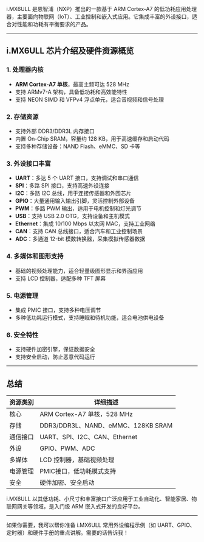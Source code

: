 i.MX6ULL 是恩智浦（NXP）推出的一款基于 ARM Cortex-A7 的低功耗应用处理器，主要面向物联网（IoT）、工业控制和嵌入式应用。它集成丰富的外设接口，适合对性能和功耗有平衡要求的产品。

---

## i.MX6ULL 芯片介绍及硬件资源概览

### 1. 处理器内核

* **ARM Cortex-A7 单核**，最高主频可达 528 MHz
* 支持 ARMv7-A 架构，具备低功耗和高效能特性
* 支持 NEON SIMD 和 VFPv4 浮点单元，适合音视频和信号处理

### 2. 存储资源

* 支持外部 DDR3/DDR3L 内存接口
* 内置 On-Chip SRAM，容量约 128 KB，用于高速缓存和启动代码
* 支持多种存储设备：NAND Flash、eMMC、SD 卡等

### 3. 外设接口丰富

* **UART**：多达 5 个 UART 接口，支持调试和串口通信
* **SPI**：多路 SPI 接口，支持高速外设连接
* **I2C**：多路 I2C 总线，用于连接传感器和外围芯片
* **GPIO**：大量通用输入输出引脚，灵活控制外部设备
* **PWM**：多路 PWM 输出，适用于电机控制和灯光调节
* **USB**：支持 USB 2.0 OTG，支持设备和主机模式
* **Ethernet**：集成 10/100 Mbps 以太网 MAC，支持工业网络
* **CAN**：支持 CAN 总线接口，适合汽车和工业控制场景
* **ADC**：多通道 12-bit 模数转换器，采集模拟传感器数据

### 4. 多媒体和图形支持

* 基础的视频处理能力，适合轻量级图形显示和界面应用
* 支持 LCD 控制器，适配多种 TFT 屏幕

### 5. 电源管理

* 集成 PMIC 接口，支持多种电压调节
* 多种低功耗运行模式，支持睡眠和待机功能，适合电池供电设备

### 6. 安全特性

* 支持硬件加密引擎，保证数据安全
* 支持安全启动，防止恶意代码运行

---

## 总结

| 资源类别 | 详细描述                            |
| ---- | ------------------------------- |
| 核心   | ARM Cortex-A7 单核，528 MHz        |
| 存储   | DDR3/DDR3L、NAND、eMMC、128KB SRAM |
| 通信接口 | UART、SPI、I2C、CAN、Ethernet       |
| 外设   | GPIO、PWM、ADC                    |
| 多媒体  | LCD 控制器，基础视频处理                  |
| 电源管理 | PMIC接口，低功耗模式支持                  |
| 安全   | 硬件加密、安全启动                       |

i.MX6ULL 以其低功耗、小尺寸和丰富接口广泛应用于工业自动化、智能家居、物联网网关等领域，是入门级 ARM 嵌入式开发的良好平台。

---

如果你需要，我可以帮你准备 i.MX6ULL 常用外设编程示例（如 UART、GPIO、定时器）和硬件手册的重点讲解。需要的话告诉我！
